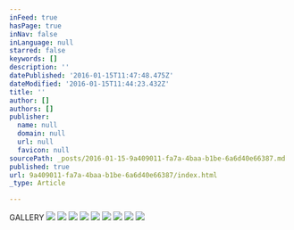 ```yaml
---
inFeed: true
hasPage: true
inNav: false
inLanguage: null
starred: false
keywords: []
description: ''
datePublished: '2016-01-15T11:47:48.475Z'
dateModified: '2016-01-15T11:44:23.432Z'
title: ''
author: []
authors: []
publisher:
  name: null
  domain: null
  url: null
  favicon: null
sourcePath: _posts/2016-01-15-9a409011-fa7a-4baa-b1be-6a6d40e66387.md
published: true
url: 9a409011-fa7a-4baa-b1be-6a6d40e66387/index.html
_type: Article

---
```

GALLERY
![](https://the-grid-user-content.s3-us-west-2.amazonaws.com/0bf52d01-b417-4002-a42b-2e0cb320e537.jpg)
![](https://the-grid-user-content.s3-us-west-2.amazonaws.com/377697c4-5f8b-42ad-9249-bfe628e92365.jpg)
![](https://the-grid-user-content.s3-us-west-2.amazonaws.com/09945775-ca49-4743-89e2-91dcb4a87546.jpg)
![](https://the-grid-user-content.s3-us-west-2.amazonaws.com/a0491259-9452-40a3-92e0-b8951c677e36.jpg)
![](https://the-grid-user-content.s3-us-west-2.amazonaws.com/62c089a8-43f6-484a-b82b-e75e0587e798.jpg)
![](https://the-grid-user-content.s3-us-west-2.amazonaws.com/e6326629-30b9-407d-a3bc-48adaa1ce0bf.jpg)
![](https://the-grid-user-content.s3-us-west-2.amazonaws.com/1812cdab-33c6-4e9d-9283-a67665658e55.jpg)
![](https://the-grid-user-content.s3-us-west-2.amazonaws.com/f12ea091-9af2-43a3-a39c-77780ff4e0b7.jpg)
![](https://the-grid-user-content.s3-us-west-2.amazonaws.com/b8a91992-d47f-4b73-94ea-6993676eaab8.jpg)